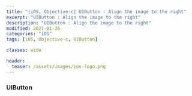 ```yaml
---
title: "[iOS, Objective-c] UIButton : Align the image to the right"
excerpt: "UIButton : Align the image to the right"
description: "UIButton : Align the image to the right"
modified: 2021-01-26
categories: "iOS"
tags: [iOS, Objective-c, UIButton]

classes: wide

header:
  teaser: /assets/images/ios-logo.png
---
```


### UIButton

<script src="https://gist.github.com/tigi44/af1c2c6faa18709cf3af65b70fe35082.js"></script>
